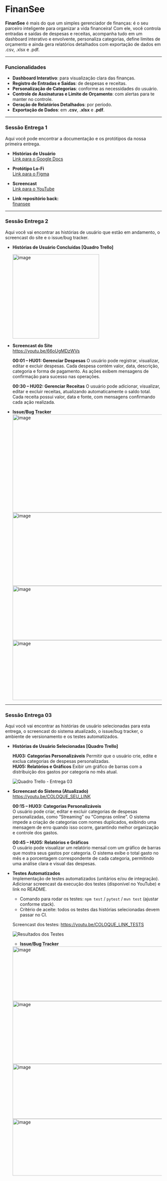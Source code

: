 # FinanSee

**FinanSee** é mais do que um simples gerenciador de finanças: é o seu parceiro inteligente para organizar a vida financeira! Com ele, você controla entradas e saídas de despesas e receitas, acompanha tudo em um dashboard interativo e envolvente, personaliza categorias, define limites de orçamento e ainda gera relatórios detalhados com exportação de dados em .csv, .xlsx e .pdf.

---

### Funcionalidades

- **Dashboard Interativo**: para visualização clara das finanças.  
- **Registro de Entradas e Saídas**: de despesas e receitas.  
- **Personalização de Categorias**: conforme as necessidades do usuário.  
- **Controle de Assinaturas e Limite de Orçamento**: com alertas para te manter no controle.  
- **Geração de Relatórios Detalhados**: por período.  
- **Exportação de Dados**: em **.csv**, **.xlsx** e **.pdf**.  

---

### Sessão Entrega 1

Aqui você pode encontrar a documentação e os protótipos da nossa primeira entrega.

- **Histórias de Usuário**  
  [Link para o Google Docs](https://docs.google.com/document/d/1YpY6v586SQlHsqJYBKwsifRjCLia-7XnGeL71hH13EA/edit?usp=sharing)

- **Protótipo Lo-Fi**  
  [Link para o Figma](https://www.figma.com/design/4wH4L6HfMEiwLSlrT983Lf/Untitled?t=UuScbsbhlYCsmGpJ-1)

- **Screencast**  
  [Link para o YouTube](https://youtu.be/TrUeBKmW7wQ?si=ryNm6PwUTuZHav1W)

- **Link repositório back:**  
  [finansee](https://github.com/Leticia-Gabs/finansee.git)
--- 

### Sessão Entrega 2

Aqui você vai encontrar as histórias de usuário que estão em andamento, o screencast do site e o issue/bug tracker.

- **Histórias de Usuário Concluídas [Quadro Trello]**
 
  <img width="278" height="270" alt="image" src="https://github.com/user-attachments/assets/4f9a64ca-09da-49be-b64b-4098d327183e" />

- **Screencast do Site**  
  https://youtu.be/66oUgMDzWVs

    **00:01 – HU01: Gerenciar Despesas**
    O usuário pode registrar, visualizar, editar e excluir despesas. Cada despesa contém valor, data, descrição, categoria e forma de pagamento. As ações exibem mensagens de confirmação para sucesso nas operações.
    
    **00:30 – HU02: Gerenciar Receitas**
    O usuário pode adicionar, visualizar, editar e excluir receitas, atualizando automaticamente o saldo total. Cada receita possui valor, data e fonte, com mensagens confirmando cada ação realizada.

- **Issue/Bug Tracker**  
  <img width="934" height="314" alt="image" src="https://github.com/user-attachments/assets/650c34ef-294d-449c-91f2-0fdc4669c9a5" />
  <img width="931" height="235" alt="image" src="https://github.com/user-attachments/assets/821a2467-41da-4af5-acab-25ba44e02e8e" />
  <img width="930" height="174" alt="image" src="https://github.com/user-attachments/assets/d057f4af-6c5b-48f2-adcc-066fa5803ecf" />
  <img width="929" height="192" alt="image" src="https://github.com/user-attachments/assets/345cbc10-e7b5-43f5-a202-65d44829ff6e" />
--- 


### Sessão Entrega 03

Aqui você vai encontrar as histórias de usuário selecionadas para esta entrega, o screencast do sistema atualizado, o issue/bug tracker, o ambiente de versionamento e os testes automatizados.

- **Histórias de Usuário Selecionadas [Quadro Trello]**
  
  **HU03: Categorias Personalizáveis**
  Permitir que o usuário crie, edite e exclua categorias de despesas personalizadas.  
 **HU05: Relatórios e Gráficos**
  Exibir um gráfico de barras com a distribuição dos gastos por categoria no mês atual.  
  
  ![Quadro Trello - Entrega 03](https://github.com/user-attachments/assets/SEU_ID_DE_IMAGEM_TRELLO)

- **Screencast do Sistema (Atualizado)**  
  https://youtu.be/COLOQUE_SEU_LINK

  **00:15 – HU03: Categorias Personalizáveis**  
  O usuário pode criar, editar e excluir categorias de despesas personalizadas, como “Streaming” ou “Compras online”. O sistema impede a criação de categorias com nomes duplicados, exibindo uma mensagem de erro quando isso ocorre, garantindo melhor organização e controle dos gastos.

  **00:45 – HU05: Relatórios e Gráficos**  
  O usuário pode visualizar um relatório mensal com um gráfico de barras que mostra seus gastos por categoria. O sistema exibe o total gasto no mês e a porcentagem correspondente de cada categoria, permitindo uma análise clara e visual das despesas.

- **Testes Automatizados**  
  Implementação de testes automatizados (unitários e/ou de integração). Adicionar screencast da execução dos testes (disponível no YouTube) e link no README.

  - Comando para rodar os testes: `npm test` / `pytest` / `mvn test` (ajustar conforme stack).  
  - Critério de aceite: todos os testes das histórias selecionadas devem passar no CI.

  Screencast dos testes: https://youtu.be/COLOQUE_LINK_TESTS

  ![Resultados dos Testes](https://github.com/user-attachments/assets/SEU_ID_DE_IMAGEM_TESTS)

  - **Issue/Bug Tracker**
  <img width="921" height="175" alt="image" src="https://github.com/user-attachments/assets/15e913ca-217f-463b-945e-0241b88715cc" />
  <img width="927" height="201" alt="image" src="https://github.com/user-attachments/assets/50508b93-609b-4ae6-bf57-a684a97ca55f" />
  <img width="922" height="176" alt="image" src="https://github.com/user-attachments/assets/0eda5742-85a4-4d66-a860-646162b26774" />
  <img width="927" height="182" alt="image" src="https://github.com/user-attachments/assets/3f331c22-997b-4868-b710-beabff4f0807" />




